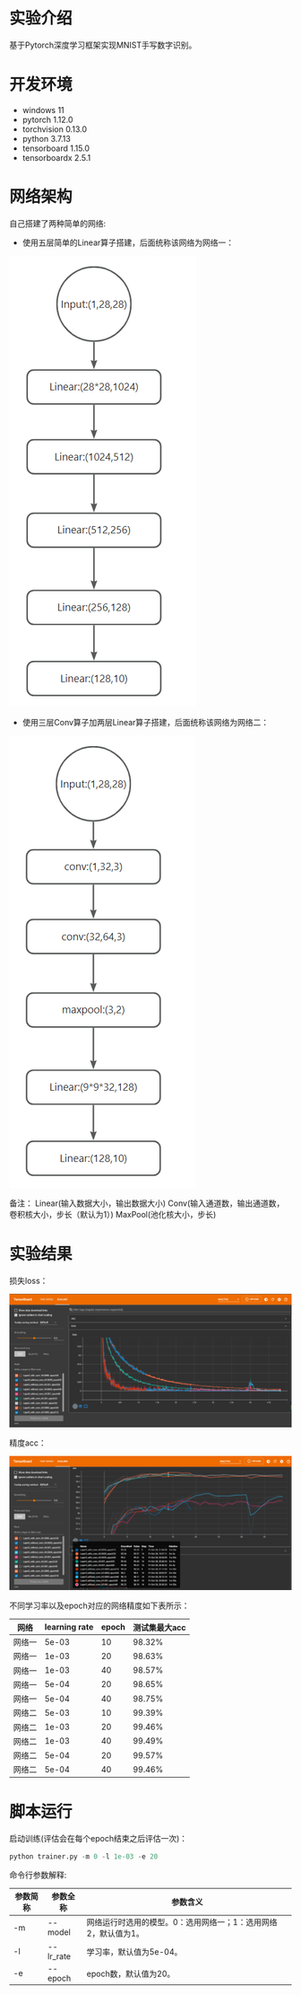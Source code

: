 # 实验介绍
基于Pytorch深度学习框架实现MNIST手写数字识别。

# 开发环境
- windows 11
- pytorch 1.12.0
- torchvision 0.13.0 
- python 3.7.13
- tensorboard 1.15.0
- tensorboardx 2.5.1

# 网络架构
自己搭建了两种简单的网络:

- 使用五层简单的Linear算子搭建，后面统称该网络为网络一：

![网络一](images/网络一.png)

[//]: # (<p align="center">)

[//]: # (    <img src="images/网络一.png">)

[//]: # (</p>)

- 使用三层Conv算子加两层Linear算子搭建，后面统称该网络为网络二：
 
![网络二](images/网络二.png)

[//]: # (<p align="center">)

[//]: # (    <img src="images/网络二.png">)

[//]: # (</p>)

备注：
Linear(输入数据大小，输出数据大小)
Conv(输入通道数，输出通道数，卷积核大小，步长（默认为1）)
MaxPool(池化核大小，步长)
# 实验结果
损失loss：
<p align="center">
    <img src="images/loss.png">
</p>
精度acc：
<p align="center">
    <img src="images/acc.png">
</p>
不同学习率以及epoch对应的网络精度如下表所示：

| 网络 | learning rate | epoch | 测试集最大acc |
| --- | --- | --- | --- |
| 网络一 | 5e-03 | 10 | 98.32% |
| 网络一 | 1e-03 | 20 | 98.63% |
| 网络一 | 1e-03 | 40 | 98.57% |
| 网络一 | 5e-04 | 20 | 98.65% |
| 网络一 | 5e-04 | 40 | 98.75% |
| 网络二 | 5e-03 | 10 | 99.39% |
| 网络二 | 1e-03 | 20 | 99.46% |
| 网络二 | 1e-03 | 40 | 99.49% |
| 网络二 | 5e-04 | 20 | 99.57% |
| 网络二 | 5e-04 | 40 | 99.46% |

# 脚本运行
启动训练(评估会在每个epoch结束之后评估一次)：
```python
python trainer.py -m 0 -l 1e-03 -e 20
```
命令行参数解释:

| 参数简称 | 参数全称 | 参数含义                              |
| --- | --- |-----------------------------------|
| -m | --model | 网络运行时选用的模型。0：选用网络一；1：选用网络2，默认值为1。 |
| -l | --lr_rate | 学习率，默认值为5e-04。                    |
| -e | --epoch | epoch数，默认值为20。                    |
